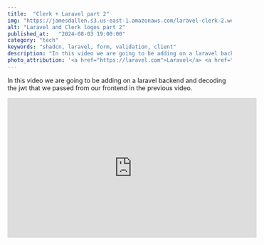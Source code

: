 ```yaml
---
title:  "Clerk + Laravel part 2"
img: "https://jamesdallen.s3.us-east-1.amazonaws.com/laravel-clerk-2.webp"
alt: "Laravel and Clerk logos part 2"
published_at:   "2024-08-03 19:00:00"
category: "tech"
keywords: "shadcn, laravel, form, validation, client"
description: "In this video we are going to be adding on a laravel backend and decoding the jwt that we passed from our frontend in the previous video."
photo_attribution: '<a href="https://laravel.com">Laravel</a> <a href="https://clerk.com/">Clerk.com</a>'
---
```

In this video we are going to be adding on a laravel backend and decoding the jwt that we passed from our frontend in the previous video.

<div class="video-container">
  <iframe width="560" height="315" src="https://www.youtube.com/embed/Ozte2nzH_dY?si=796PHz5Wi8FNvUMf" title="YouTube video player" frameborder="0" allow="accelerometer; autoplay; clipboard-write; encrypted-media; gyroscope; picture-in-picture; web-share" referrerpolicy="strict-origin-when-cross-origin" allowfullscreen></iframe>
</div>
